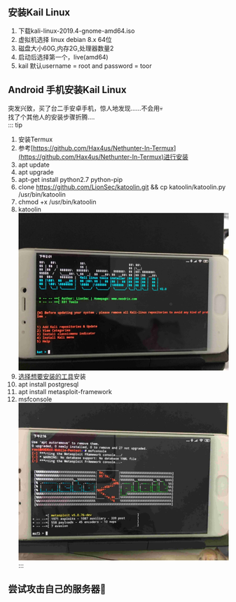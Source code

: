 ## 安装Kail Linux
1. 下载kali-linux-2019.4-gnome-amd64.iso    
2. 虚拟机选择 linux debian 8.x 64位 
3. 磁盘大小60G,内存2G,处理器数量2   
4. 启动后选择第一个，live(amd64)    
5. kail 默认username = root and password = toor 
## Android 手机安装Kail Linux
突发兴致，买了台二手安卓手机，惊人地发现......不会用<span class="emoj">💀</span>    
找了个其他人的安装步骤折腾....  
::: tip    
1. 安装Termux    
2. 参考[https://github.com/Hax4us/Nethunter-In-Termux](https://github.com/Hax4us/Nethunter-In-Termux)进行安装       
3. apt update   
4. apt upgrade  
5. apt-get install python2.7 python-pip     
6. clone https://github.com/LionSec/katoolin.git && cp katoolin/katoolin.py /usr/bin/katoolin
7. chmod +x /usr/bin/katoolin   
8. katoolin 
![启动成功图](https://github.com/nibilin33/frontend-blog/raw/master/press/guide/img/kali.jpg)
9. [选择想要安装的工具](https://linux.cn/article-10860-1.html)安装  
10. apt install postgresql
11. apt install metasploit-framework     
12. msfconsole  
![启动成功图](https://github.com/nibilin33/frontend-blog/raw/master/press/guide/img/msf5.jpg)
:::
## 尝试攻击自己的服务器🔞